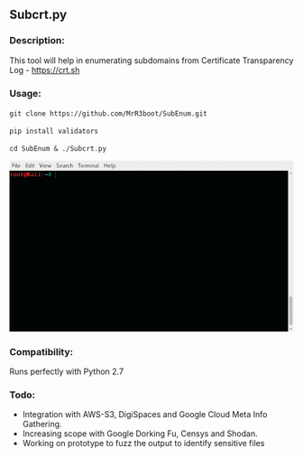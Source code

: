 ## Subcrt.py

### Description:
This tool will help in enumerating subdomains from Certificate Transparency Log - https://crt.sh

### Usage:

``git clone https://github.com/MrR3boot/SubEnum.git``

``pip install validators``

``cd SubEnum & ./Subcrt.py``

![Tool Usage](https://github.com/MrR3boot/SubEnum/blob/master/gif/tool.gif)

### Compatibility:

Runs perfectly with Python 2.7

### Todo:

* Integration with AWS-S3, DigiSpaces and Google Cloud Meta Info Gathering.
* Increasing scope with Google Dorking Fu, Censys and Shodan.
* Working on prototype to fuzz the output to identify sensitive files
